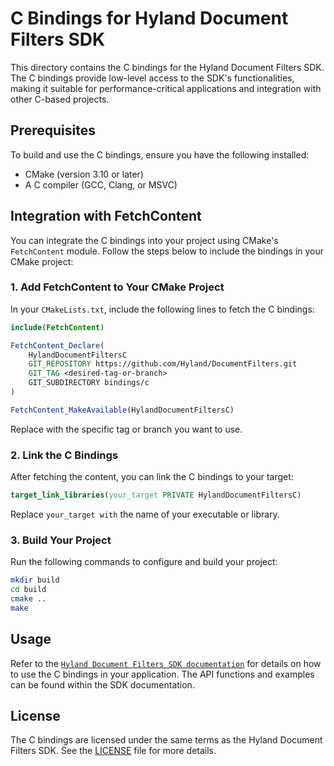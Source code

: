 # C Bindings for Hyland Document Filters SDK

This directory contains the C bindings for the Hyland Document Filters SDK. The
C bindings provide low-level access to the SDK's functionalities, making it
suitable for performance-critical applications and integration with other
C-based projects.

## Prerequisites

To build and use the C bindings, ensure you have the following installed:

- CMake (version 3.10 or later)
- A C compiler (GCC, Clang, or MSVC)

## Integration with FetchContent

You can integrate the C bindings into your project using CMake's `FetchContent`
module. Follow the steps below to include the bindings in your CMake project:

### 1. Add FetchContent to Your CMake Project

In your `CMakeLists.txt`, include the following lines to fetch the C bindings:

```cmake
include(FetchContent)

FetchContent_Declare(
    HylandDocumentFiltersC
    GIT_REPOSITORY https://github.com/Hyland/DocumentFilters.git
    GIT_TAG <desired-tag-or-branch>
    GIT_SUBDIRECTORY bindings/c
)

FetchContent_MakeAvailable(HylandDocumentFiltersC)
```

Replace <desired-tag-or-branch> with the specific tag or branch you want to use.

### 2. Link the C Bindings

After fetching the content, you can link the C bindings to your target:

```cmake
target_link_libraries(your_target PRIVATE HylandDocumentFiltersC)
```

Replace `your_target with` the name of your executable or library.

### 3. Build Your Project

Run the following commands to configure and build your project:

```bash
mkdir build
cd build
cmake ..
make
```

## Usage

Refer to the [`Hyland Document Filters SDK
documentation`](https://docs.hyland.com/DocumentFilters/en_US/Print/index.html)
for details on how to use the C bindings in your application. The API functions
and examples can be found within the SDK documentation.

## License

The C bindings are licensed under the same terms as the Hyland Document Filters SDK. See the [LICENSE](../../LICENSE.md) file for more details.
